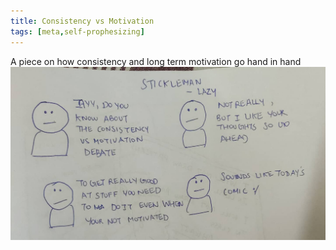 ```yaml
---
title: Consistency vs Motivation
tags: [meta,self-prophesizing]
---
```

A piece on how consistency and long term motivation go hand in hand
![Alt text](image_2.jpg)